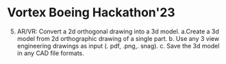 # Vortex Boeing Hackathon'23

5. AR/VR: Convert a 2d orthogonal drawing into a 3d model.
   a.Create a 3d model from 2d orthographic drawing of a single part.
   b. Use any 3 view engineering drawings as input (. pdf, .png,. snag).
   c. Save the 3d model in any CAD file formats.
